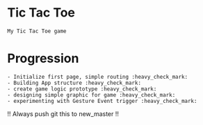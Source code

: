 # Tic Tac Toe
    My Tic Tac Toe game
# Progression
    - Initialize first page, simple routing :heavy_check_mark:
    - Building App structure :heavy_check_mark:
    - create game logic prototype :heavy_check_mark:
    - designing simple graphic for game :heavy_check_mark:
    - experimenting with Gesture Event trigger :heavy_check_mark:

!! Always push git this to new_master  !!
